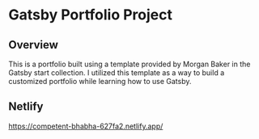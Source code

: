 # Gatsby Portfolio Project

## Overview
This is a portfolio built using a template provided by Morgan Baker in the Gatsby start collection. I utilized this template as a way to build a customized portfolio while learning how to use Gatsby.

## Netlify
https://competent-bhabha-627fa2.netlify.app/
